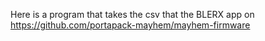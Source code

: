 Here is a program that takes the csv that the BLERX app on https://github.com/portapack-mayhem/mayhem-firmware 
